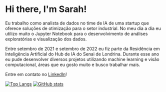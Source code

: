 # Hi there, I'm Sarah!

Eu trabalho como analista de dados no time de IA de uma startup que oferece soluções de otimização para o setor industrial.
No meu dia a dia eu utilizo muito o Jupyter Notebook para o desenvolvimento de análises exploratórias e visualização dos dados.

Entre setembro de 2021 e setembro de 2022 eu fiz parte da Residência em Inteligência Artificial do Hub de IA do Senai de Londrina. Durante esse ano eu pude desenvolver
diversos projetos utilizando machine learning e visão computacional, áreas que eu gosto muito e busco trabalhar mais. 

Entre em contato no [LinkedIn](https://www.linkedin.com/in/sarah-gruetzmacher-a22b60145/)!



[![Top Langs](https://github-readme-stats.vercel.app/api/top-langs/?username=sarahgruetz&theme=dracula)](https://github.com/anuraghazra/github-readme-stats)
[![GitHub stats](https://github-readme-stats.vercel.app/api?username=sarahgruetz&show_icons=true&theme=dracula)](https://github.com/anuraghazra/github-readme-stats)

<!---
sarahgruetz/sarahgruetz is a ✨ special ✨ repository because its `README.md` (this file) appears on your GitHub profile.
You can click the Preview link to take a look at your changes.
--->
